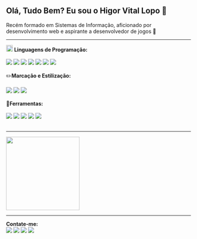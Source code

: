 ## Olá, Tudo Bem? Eu sou o Higor Vital Lopo 👋

<p>Recém formado em Sistemas de Informação, aficionado por desenvolvimento web e aspirante a desenvolvedor de jogos 👾</p>

<hr>

<div>
  <img width="18em" src="https://cdn.jsdelivr.net/gh/devicons/devicon@latest/icons/vscode/vscode-original.svg" />
<strong>Linguagens de Programação: </strong><br><br>

  <img src="https://img.shields.io/badge/JavaScript-323330?style=for-the-badge&logo=javascript&logoColor=F7DF1E"/>
  <img src="https://img.shields.io/badge/Java-ED8B00?style=for-the-badge&logo=openjdk&logoColor=white"/>
  <img src="https://img.shields.io/badge/C-00599C?style=for-the-badge&logo=c&logoColor=white"/>
  <img src="https://img.shields.io/badge/Android-3DDC84?style=for-the-badge&logo=android&logoColor=white"/>
  <img src="https://img.shields.io/badge/Python-14354C?style=for-the-badge&logo=python&logoColor=green"/>
  <img src="https://img.shields.io/badge/TypeScript-007ACC?style=for-the-badge&logo=typescript&logoColor=white"/>
  <img src="https://img.shields.io/badge/PHP-777BB4?style=for-the-badge&logo=php&logoColor=white"/><br><br>
</div>

<div>
 ✏️<strong>Marcação e Estilização: </strong><br><br>

  <img src="https://img.shields.io/badge/HTML5-E34F26?style=for-the-badge&logo=html5&logoColor=white"/>
  <img src="https://img.shields.io/badge/CSS3-1572B6?style=for-the-badge&logo=css3&logoColor=white"/>
  <img src="https://img.shields.io/badge/Sass-CC6699?style=for-the-badge&logo=sass&logoColor=white"/><br><br>
</div>

<div>
  📝<strong>Ferramentas: </strong><br><br>

  <img src="https://img.shields.io/badge/Wordpress-21759B?style=for-the-badge&logo=wordpress&logoColor=white"/>
  <img src="https://img.shields.io/badge/MySQL-005C84?style=for-the-badge&logo=mysql&logoColor=white"/>
  <img src="https://img.shields.io/badge/Figma-F24E1E?style=for-the-badge&logo=figma&logoColor=white"/>
  <img src="https://img.shields.io/badge/gimp-5C5543?style=for-the-badge&logo=gimp&logoColor=white"/>
  <img src="https://img.shields.io/badge/Notion-000000?style=for-the-badge&logo=notion&logoColor=white"/><br><br>
</div>

<hr>

<div>
  <img height="200em" src="https://github-readme-stats.vercel.app/api/top-langs/?username=higor335&layout=compact&langs_count=5&theme=dracula"/>
</div>

<hr>


<div>
  <strong>Contate-me:</strong><br>
  <a href="https://www.linkedin.com/in/higorvl/"><img src="https://img.shields.io/badge/LinkedIn-0077B5?style=for-the-badge&logo=linkedin&logoColor=white"><img></a>
  <a href="mailto:higor-lopo@hotmail.com"><img src="https://img.shields.io/badge/Gmail-D14836?style=for-the-badge&logo=gmail&logoColor=white"/></a>
  <a href="https://higor-vl.itch.io"><img src="https://img.shields.io/badge/Itch.io-FA5C5C?style=for-the-badge&logo=itchdotio&logoColor=white"/></a>
  <a href="https://www.instagram.com/higor.vital.335/"><img src="https://img.shields.io/badge/Instagram-E4405F?style=for-the-badge&logo=instagram&logoColor=white"/></a>
</div>

